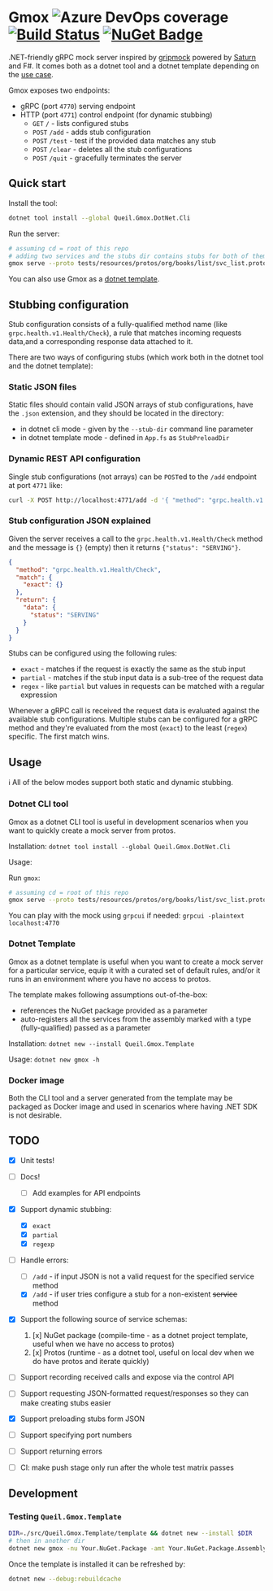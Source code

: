 # Gmox ![Azure DevOps coverage](https://img.shields.io/azure-devops/coverage/queil/gmox/4) [![Build Status](https://dev.azure.com/queil/gmox/_apis/build/status/queil.gmox?branchName=main)](https://dev.azure.com/queil/gmox/_build/latest?definitionId=4&branchName=main) [![NuGet Badge](https://buildstats.info/nuget/Queil.Gmox.Dotnet.Cli?includePreReleases=true)](https://www.nuget.org/packages/Queil.Gmox.Dotnet.Cli)

.NET-friendly gRPC mock server inspired by [gripmock](https://github.com/tokopedia/gripmock) powered by [Saturn](https://saturnframework.org/) and F#. It comes both as a dotnet tool and a dotnet template depending on the [use case](#usage).

Gmox exposes two endpoints:

* gRPC (port `4770`) serving endpoint
* HTTP (port `4771`) control endpoint (for dynamic stubbing)
  * `GET` `/` - lists configured stubs
  * `POST` `/add` - adds stub configuration
  * `POST` `/test` - test if the provided data matches any stub
  * `POST` `/clear` - deletes all the stub configurations
  * `POST` `/quit` - gracefully terminates the server

## Quick start

Install the tool:
```bash
dotnet tool install --global Queil.Gmox.DotNet.Cli
```

Run the server:

```bash
# assuming cd = root of this repo
# adding two services and the stubs dir contains stubs for both of them
gmox serve --proto tests/resources/protos/org/books/list/svc_list.proto tests/resources/protos/org/books/add/svc_add.proto --root tests/resources/protos --stub-dir tests/resources/stubs
```

You can also use Gmox as a [dotnet template](#dotnet-template).

## Stubbing configuration

Stub configuration consists of a fully-qualified method name (like `grpc.health.v1.Health/Check`),
a rule that matches incoming requests data,and a corresponding response data attached to it.

There are two ways of configuring stubs (which work both in the dotnet tool and the dotnet template):

### Static JSON files

Static files should contain valid JSON arrays of stub configurations, have the `.json` extension, and they should be located in the directory:

* in dotnet cli mode - given by the `--stub-dir` command line parameter 
* in dotnet template mode - defined in `App.fs` as `StubPreloadDir`

### Dynamic REST API configuration

Single stub configurations (not arrays) can be `POST`ed to the `/add` endpoint at port `4771` like:

```bash
curl -X POST http://localhost:4771/add -d '{ "method": "grpc.health.v1.Health/Check", "match": { "exact": {} }, "return": { "data": { "status": "NOT_SERVING" } } }'
```

### Stub configuration JSON explained

Given the server receives a call to the `grpc.health.v1.Health/Check` method and the message is `{}` (empty) then it returns `{"status": "SERVING"}`.

```json
{
  "method": "grpc.health.v1.Health/Check",
  "match": {
    "exact": {}
  }, 
  "return": {
    "data": {
      "status": "SERVING"
    }
  }
}
```

Stubs can be configured using the following rules:

* `exact` - matches if the request is exactly the same as the stub input
* `partial` - matches if the stub input data is a sub-tree of the request data
* `regex` - like `partial` but values in requests can be matched with a regular expression

Whenever a gRPC call is received the request data is evaluated against the available stub configurations.
Multiple stubs can be configured for a gRPC method and they're evaluated from the most (`exact`) to the least (`regex`) specific.
The first match wins.

## Usage

:information_source: All of the below modes support both static and dynamic stubbing.

### Dotnet CLI tool

Gmox as a dotnet CLI tool is useful in development scenarios when you want to quickly create a mock
server from protos.

Installation: `dotnet tool install --global Queil.Gmox.DotNet.Cli`

Usage: 

Run `gmox`:

```bash
# assuming cd = root of this repo
gmox serve --proto tests/resources/protos/org/books/list/svc_list.proto tests/resources/protos/org/books/add/svc_add.proto --root tests/resources/protos --stub-dir tests/resources/stubs
```

You can play with the mock using `grpcui` if needed: `grpcui -plaintext  localhost:4770`

### Dotnet Template

Gmox as a dotnet template is useful when you want to create a mock server for a particular service, equip it with a curated set of default rules, and/or it runs in an environment where you have no access to protos.

The template makes following assumptions out-of-the-box:

* references the NuGet package provided as a parameter
* auto-registers all the services from the assembly marked with a type (fully-qualified) passed as a parameter

Installation: `dotnet new --install Queil.Gmox.Template`

Usage: `dotnet new gmox -h`

### Docker image

Both the CLI tool and a server generated from the template may be packaged as Docker image and used in scenarios where having .NET SDK is not desirable.

## TODO

* [x] Unit tests!
* [ ] Docs!
  * [ ] Add examples for API endpoints
* [x] Support dynamic stubbing:
  * [x] `exact`
  * [x] `partial`
  * [x] `regexp`
* [ ] Handle errors:
  * [ ] `/add` - if input JSON is not a valid request for the specified service method
  * [x] `/add` - if user tries configure a stub for a non-existent ~~service~~ method
* [x] Support the following source of service schemas:
  1. [x] NuGet package (compile-time - as a dotnet project template, useful when we have no access to protos) 
  2. [x] Protos (runtime - as a dotnet tool, useful on local dev when we do have protos and iterate quickly)

* [ ] Support recording received calls and expose via the control API
* [ ] Support requesting JSON-formatted request/responses so they can make creating stubs easier
* [x] Support preloading stubs form JSON
* [ ] Support specifying port numbers
* [ ] Support returning errors
* [ ] CI: make push stage only run after the whole test matrix passes

## Development

### Testing `Queil.Gmox.Template`

```bash
DIR=./src/Queil.Gmox.Template/template && dotnet new --install $DIR
# then in another dir
dotnet new gmox -nu Your.NuGet.Package -amt Your.NuGet.Package.Assembly.Type
```

Once the template is installed it can be refreshed by:

```bash
dotnet new --debug:rebuildcache
```
